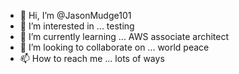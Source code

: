 - 👋 Hi, I’m @JasonMudge101
- 👀 I’m interested in ... testing
- 🌱 I’m currently learning ... AWS associate architect
- 💞️ I’m looking to collaborate on ... world peace
- 📫 How to reach me ... lots of ways

<!---
JasonMudge101/JasonMudge101 is a ✨ special ✨ repository because its `README.md` (this file) appears on your GitHub profile.
You can click the Preview link to take a look at your changes.
--->
